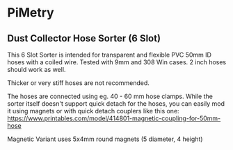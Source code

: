 # PiMetry

## Dust Collector Hose Sorter (6 Slot)

This 6 Slot Sorter is intended for transparent and flexible PVC 50mm ID hoses with a coiled wire.
Tested with 9mm and 308 Win cases.
2 inch hoses should work as well.

Thicker or very stiff hoses are not recommended.

The hoses are connected using eg. 40 - 60 mm hose clamps.
While the sorter itself doesn't support quick detach for the hoses, you can easily mod it using magnets or with quick detach couplers like this one: https://www.printables.com/model/414801-magnetic-coupling-for-50mm-hose

Magnetic Variant uses 5x4mm round magnets (5 diameter, 4 height)